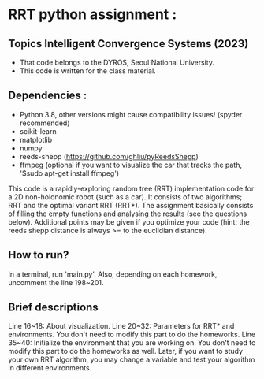 # RRT python assignment :

## Topics Intelligent Convergence Systems (2023) 
- That code belongs to the DYROS, Seoul National University.
- This code is written for the class material.

## Dependencies :
- Python 3.8, other versions might cause compatibility issues! (spyder recommended)
- scikit-learn
- matplotlib
- numpy
- reeds-shepp (https://github.com/ghliu/pyReedsShepp)
- ffmpeg (optional if you want to visualize the car that tracks the path, '$sudo apt-get install ffmpeg')

This code is a rapidly-exploring random tree (RRT) implementation code for a 2D non-holonomic robot (such as a car).
It consists of two algorithms; RRT and the optimal variant RRT (RRT*).
The assignment basically consists of filling the empty functions and analysing the results (see the questions below).
Additional points may be given if you optimize your code (hint: the reeds shepp distance is always >= to the euclidian distance).

## How to run?
In a terminal, run 'main.py'.
Also, depending on each homework, uncomment the line 198~201.

## Brief descriptions
Line 16~18: About visualization. 
Line 20~32: Parameters for RRT* and environments. You don't need to modify this part to do the homeworks.
Line 35~40: Initialize the environment that you are working on. You don't need to modify this part to do the homeworks as well. Later, if you want to study your own RRT algorithm, you may change a variable and test your algorithm in different environments.
